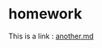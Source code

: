 # homework

This is a link : [another.md](https://github.com/1127960155/homework/blob/master/another.md)
